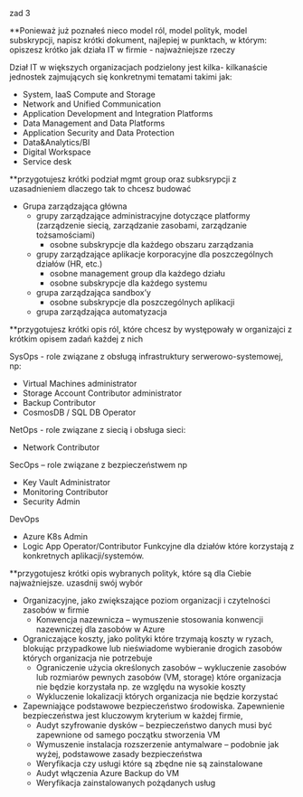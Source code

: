 zad 3

**Ponieważ już poznałeś nieco model ról, model polityk, model subskrypcji, napisz krótki dokument, najlepiej w punktach, w którym:
opiszesz krótko jak działa IT w firmie - najważniejsze rzeczy

Dział IT w większych organizacjach podzielony jest kilka- kilkanaście jednostek zajmujących się konkretnymi tematami takimi jak: 
* System, IaaS Compute and Storage
* Network and Unified Communication
* Application Development and Integration Platforms
* Data Management and Data Platforms
* Application Security and Data Protection
* Data&Analytics/BI
* Digital Workspace
* Service desk


**przygotujesz krótki podział mgmt group oraz subksrypcji z uzasadnieniem dlaczego tak to chcesz budować

* Grupa zarządzająca główna
  * grupy zarządzające administracyjne dotyczące platformy (zarządzenie siecią, zarządzanie zasobami, zarządzanie tożsamościami)
    * osobne subskrypcje dla każdego obszaru zarządzania
  * grupy zarządzające aplikacje korporacyjne dla poszczególnych działów (HR, etc.) 
    * osobne management group dla każdego działu
    * osobne subskrypcje dla każdego systemu
  * grupa zarządzająca sandbox’y 
    * osobne subskrypcje dla poszczególnych aplikacji 
  * grupa zarządzająca automatyzacja


**przygotujesz krótki opis ról, które chcesz by występowały w organizajci z krótkim opisem zadań każdej z nich

SysOps - role związane z obsługą infrastruktury serwerowo-systemowej, np:
* Virtual Machines administrator 
* Storage Account Contributor administrator
* Backup Contributor
* CosmosDB  / SQL DB Operator

NetOps - role związane z siecią i obsługa sieci: 
* Network Contributor

SecOps – role związane z bezpieczeństwem np
* Key Vault Administrator
* Monitoring Contributor
* Security Admin

DevOps
* Azure K8s Admin
* Logic App Operator/Contributor
Funkcyjne dla działów które korzystają z konkretnych aplikacji/systemów.

**przygotujesz krótki opis wybranych polityk, które są dla Ciebie najważniejsze. uzasdnij swój wybór

* Organizacyjne, jako zwiększające poziom organizacji i czytelności zasobów w firmie
  * Konwencja nazewnicza – wymuszenie stosowania konwencji nazewniczej dla zasobów w Azure
* Ograniczające koszty, jako polityki które trzymają koszty w ryzach, blokując przypadkowe lub nieświadome wybieranie drogich zasobów których organizacja nie potrzebuje
  * Ograniczenie użycia określonych zasobów – wykluczenie zasobów lub rozmiarów pewnych zasobów (VM, storage) które organizacja nie będzie korzystała np. ze względu na wysokie koszty
  * Wykluczenie lokalizacji których organizacja nie będzie korzystać
* Zapewniające podstawowe bezpieczeństwo środowiska. Zapewnienie bezpieczeństwa jest kluczowym kryterium w każdej firmie, 
  * Audyt szyfrowanie dysków – bezpieczeństwo danych musi być zapewnione od samego początku stworzenia VM
  * Wymuszenie instalacja rozszerzenie antymalware – podobnie jak wyżej, podstawowe zasady bezpieczeństwa
  * Weryfikacja czy usługi które są zbędne nie są zainstalowane 
  * Audyt włączenia Azure Backup do VM 
  * Weryfikacja zainstalowanych pożądanych usług 
